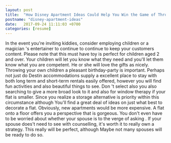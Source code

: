 ```yaml
---
layout: post
title:  "How Disney Apartment Ideas Could Help You Win the Game of Throne"
postname: "disney-apartment-ideas"
date:   2017-09-24 11:11:03 +0700
categories: [resume]
---
```

In the event you're inviting kiddies, consider employing children or a magician 's entertainer to continue to continue to keep your customers content. Please note that this must have toy is perfect for children aged 2 and over. Your children will let you know what they need and you'll let them know what you are competent. He or she will love the gifts as nicely. Throwing your own children a pleasant birthday-party is important. Perhaps not just do Destin accommodations supply a excellent place to stay with both long term and short-term rentals easily offered, however you will find fun activities and also beautiful things to see. Don 't select also you also searching to give a more broad look to it and also for window therapy if your flat is smaller. Since you realize a storage alternative is priority within this circumstance although You'll find a great deal of ideas on just what best to decorate a flat. Obviously, new apartments would be more expensive. A flat onto a floor offers you a perspective that is gorgeous. You don't even have to be worried about whether your spouse is to the verge of asking . If your spouse does't need to see with counselling, it's worth it to really own a strategy. This really will be perfect, although Maybe not many spouses will be ready to do so.
